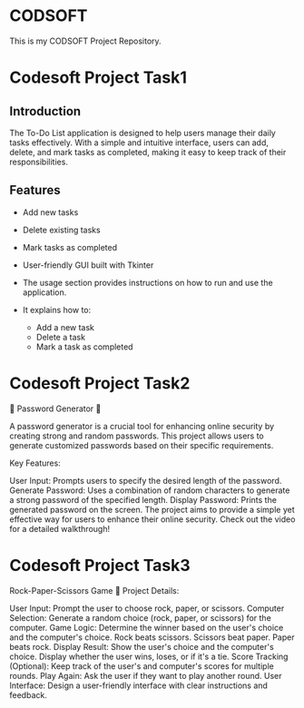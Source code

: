 # CODSOFT
This is my CODSOFT Project Repository.

# Codesoft Project Task1
## Introduction
The To-Do List application is designed to help users manage their daily tasks effectively. With a simple and intuitive interface, users can add, delete, and mark tasks as completed, making it easy to keep track of their responsibilities.

## Features
- Add new tasks
- Delete existing tasks
- Mark tasks as completed
- User-friendly GUI built with Tkinter

- The usage section provides instructions on how to run and use the application.
- It explains how to:
    - Add a new task
    - Delete a task
    - Mark a task as completed



# Codesoft Project Task2
🔐 Password Generator 🔐

A password generator is a crucial tool for enhancing online security by creating strong and random passwords. This project allows users to generate customized passwords based on their specific requirements.

Key Features:

User Input: Prompts users to specify the desired length of the password.
Generate Password: Uses a combination of random characters to generate a strong password of the specified length.
Display Password: Prints the generated password on the screen.
The project aims to provide a simple yet effective way for users to enhance their online security. Check out the video for a detailed walkthrough!


# Codesoft Project Task3

Rock-Paper-Scissors Game
🔹 Project Details:

User Input: Prompt the user to choose rock, paper, or scissors.
Computer Selection: Generate a random choice (rock, paper, or scissors) for the computer.
Game Logic: Determine the winner based on the user's choice and the computer's choice.
Rock beats scissors.
Scissors beat paper.
Paper beats rock.
Display Result: Show the user's choice and the computer's choice.
Display whether the user wins, loses, or if it's a tie.
Score Tracking (Optional): Keep track of the user's and computer's scores for multiple rounds.
Play Again: Ask the user if they want to play another round.
User Interface: Design a user-friendly interface with clear instructions and feedback.
